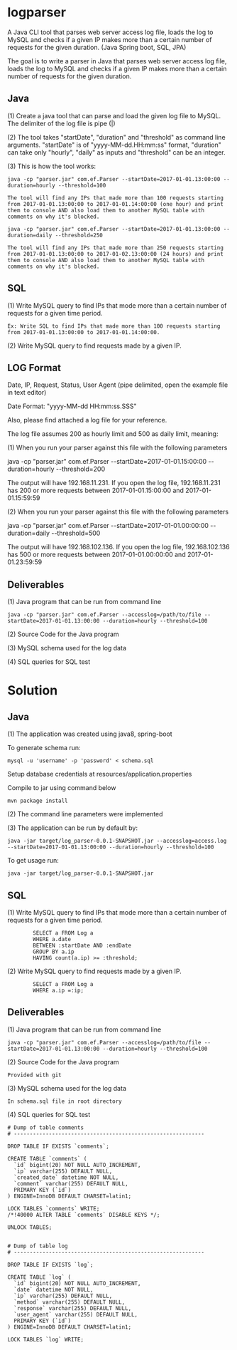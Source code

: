 # logparser
A Java CLI tool that parses web server access log file, loads the log to MySQL and checks if a given IP makes more than a certain number of requests for the given duration. (Java Spring boot, SQL, JPA)

The goal is to write a parser in Java that parses web server access log file, loads the log to MySQL and checks if a given IP makes more than a certain number of requests for the given duration. 

Java
----

(1) Create a java tool that can parse and load the given log file to MySQL. The delimiter of the log file is pipe (|)

(2) The tool takes "startDate", "duration" and "threshold" as command line arguments. "startDate" is of "yyyy-MM-dd.HH:mm:ss" format, "duration" can take only "hourly", "daily" as inputs and "threshold" can be an integer.

(3) This is how the tool works:

    java -cp "parser.jar" com.ef.Parser --startDate=2017-01-01.13:00:00 --duration=hourly --threshold=100
	
	The tool will find any IPs that made more than 100 requests starting from 2017-01-01.13:00:00 to 2017-01-01.14:00:00 (one hour) and print them to console AND also load them to another MySQL table with comments on why it's blocked.

	java -cp "parser.jar" com.ef.Parser --startDate=2017-01-01.13:00:00 --duration=daily --threshold=250

	The tool will find any IPs that made more than 250 requests starting from 2017-01-01.13:00:00 to 2017-01-02.13:00:00 (24 hours) and print them to console AND also load them to another MySQL table with comments on why it's blocked.


SQL
---

(1) Write MySQL query to find IPs that mode more than a certain number of requests for a given time period.

    Ex: Write SQL to find IPs that made more than 100 requests starting from 2017-01-01.13:00:00 to 2017-01-01.14:00:00.

(2) Write MySQL query to find requests made by a given IP.
 	

LOG Format
----------
Date, IP, Request, Status, User Agent (pipe delimited, open the example file in text editor)

Date Format: "yyyy-MM-dd HH:mm:ss.SSS"

Also, please find attached a log file for your reference. 

The log file assumes 200 as hourly limit and 500 as daily limit, meaning:

(1) 
When you run your parser against this file with the following parameters

java -cp "parser.jar" com.ef.Parser --startDate=2017-01-01.15:00:00 --duration=hourly --threshold=200

The output will have 192.168.11.231. If you open the log file, 192.168.11.231 has 200 or more requests between 2017-01-01.15:00:00 and 2017-01-01.15:59:59

(2) 
When you run your parser against this file with the following parameters

java -cp "parser.jar" com.ef.Parser --startDate=2017-01-01.00:00:00 --duration=daily --threshold=500

The output will have  192.168.102.136. If you open the log file, 192.168.102.136 has 500 or more requests between 2017-01-01.00:00:00 and 2017-01-01.23:59:59


Deliverables
------------

(1) Java program that can be run from command line
	
    java -cp "parser.jar" com.ef.Parser --accesslog=/path/to/file --startDate=2017-01-01.13:00:00 --duration=hourly --threshold=100 

(2) Source Code for the Java program

(3) MySQL schema used for the log data

(4) SQL queries for SQL test



Solution
========

Java
----

(1) The application was created using java8, spring-boot

To generate schema run:

    mysql -u 'username' -p 'password' < schema.sql

Setup database credentials at resources/application.properties


Compile to jar using command below
    
    mvn package install

(2) The command line parameters were implemented

(3) The application can be run by default by: 

    java -jar target/log_parser-0.0.1-SNAPSHOT.jar --accesslog=access.log  --startDate=2017-01-01.13:00:00 --duration=hourly --threshold=100

To get usage run:

    java -jar target/log_parser-0.0.1-SNAPSHOT.jar

SQL
---

(1) Write MySQL query to find IPs that mode more than a certain number of requests for a given time period.

            SELECT a FROM Log a 
            WHERE a.date 
            BETWEEN :startDate AND :endDate 
            GROUP BY a.ip 
            HAVING count(a.ip) >= :threshold;

(2) Write MySQL query to find requests made by a given IP.

            SELECT a FROM Log a 
            WHERE a.ip =:ip;
                
Deliverables
------------

(1) Java program that can be run from command line
	
	java -cp "parser.jar" com.ef.Parser --accesslog=/path/to/file --startDate=2017-01-01.13:00:00 --duration=hourly --threshold=100 
   
(2) Source Code for the Java program

    Provided with git

(3) MySQL schema used for the log data

    In schema.sql file in root directory

(4) SQL queries for SQL test   
``` 
# Dump of table comments
# ------------------------------------------------------------

DROP TABLE IF EXISTS `comments`;

CREATE TABLE `comments` (
  `id` bigint(20) NOT NULL AUTO_INCREMENT,
  `ip` varchar(255) DEFAULT NULL,
  `created_date` datetime NOT NULL,
  `comment` varchar(255) DEFAULT NULL,
  PRIMARY KEY (`id`)
) ENGINE=InnoDB DEFAULT CHARSET=latin1;

LOCK TABLES `comments` WRITE;
/*!40000 ALTER TABLE `comments` DISABLE KEYS */;

UNLOCK TABLES;


# Dump of table log
# ------------------------------------------------------------

DROP TABLE IF EXISTS `log`;

CREATE TABLE `log` (
  `id` bigint(20) NOT NULL AUTO_INCREMENT,
  `date` datetime NOT NULL,
  `ip` varchar(255) DEFAULT NULL,
  `method` varchar(255) DEFAULT NULL,
  `response` varchar(255) DEFAULT NULL,
  `user_agent` varchar(255) DEFAULT NULL,
  PRIMARY KEY (`id`)
) ENGINE=InnoDB DEFAULT CHARSET=latin1;

LOCK TABLES `log` WRITE;

```

